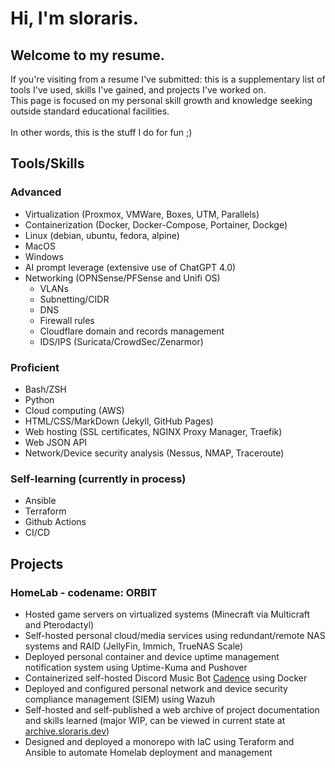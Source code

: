 # Hi, I'm sloraris.
## Welcome to my resume.
If you're visiting from a resume I've submitted: this is a supplementary list of tools I've used, skills I've gained, and projects I've worked on.\
This page is focused on my personal skill growth and knowledge seeking outside standard educational facilities.\
\
In other words, this is the stuff I do for fun ;)

## Tools/Skills
### Advanced
- Virtualization (Proxmox, VMWare, Boxes, UTM, Parallels)
- Containerization (Docker, Docker-Compose, Portainer, Dockge)
- Linux (debian, ubuntu, fedora, alpine)
- MacOS
- Windows
- AI prompt leverage (extensive use of ChatGPT 4.0)
- Networking (OPNSense/PFSense and Unifi OS)
  - VLANs
  - Subnetting/CIDR
  - DNS
  - Firewall rules
  - Cloudflare domain and records management
  - IDS/IPS (Suricata/CrowdSec/Zenarmor)

### Proficient
- Bash/ZSH
- Python
- Cloud computing (AWS)
- HTML/CSS/MarkDown (Jekyll, GitHub Pages)
- Web hosting (SSL certificates, NGINX Proxy Manager, Traefik)
- Web JSON API
- Network/Device security analysis (Nessus, NMAP, Traceroute)

### Self-learning (currently in process)
- Ansible
- Terraform
- Github Actions
- CI/CD

## Projects
### HomeLab - codename: ORBIT
- Hosted game servers on virtualized systems (Minecraft via Multicraft and Pterodactyl)
- Self-hosted personal cloud/media services using redundant/remote NAS systems and RAID (JellyFin, Immich, TrueNAS Scale)
- Deployed personal container and device uptime management notification system using Uptime-Kuma and Pushover
- Containerized self-hosted Discord Music Bot [Cadence](https://github.com/mariusbegby/cadence-discord-bot) using Docker
- Deployed and configured personal network and device security compliance management (SIEM) using Wazuh
- Self-hosted and self-published a web archive of project documentation and skills learned (major WIP, can be viewed in current state at [archive.sloraris.dev](https://archive.sloraris.dev))
- Designed and deployed a monorepo with IaC using Teraform and Ansible to automate Homelab deployment and management

